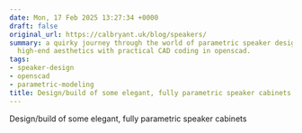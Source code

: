 ```yaml
---
date: Mon, 17 Feb 2025 13:27:34 +0000
draft: false
original_url: https://calbryant.uk/blog/speakers/
summary: a quirky journey through the world of parametric speaker design, blending
  high-end aesthetics with practical CAD coding in openscad.
tags:
- speaker-design
- openscad
- parametric-modeling
title: Design/build of some elegant, fully parametric speaker cabinets
---
```


Design/build of some elegant, fully parametric speaker cabinets